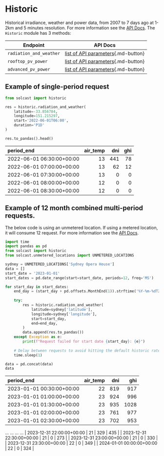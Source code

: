# Historic

Historical irradiance, weather and power data, from 2007 to 7 days ago at 1-2km and 5 minutes resolution.
For more information see the [API Docs](https://docs.solcast.com.au/#36bffd5d-d2b5-4bc3-b757-855624432375). 
The `Historic` module has 3 methods:

| Endpoint                | API Docs                                                                                                |
|-------------------------|---------------------------------------------------------------------------------------------------------|
| `radiation_and_weather` | [list of API parameters](https://docs.solcast.com.au/#9de907e7-a52f-4993-a0f0-5cffee78ad10){.md-button} |
| `rooftop_pv_power`      | [list of API parameters](https://docs.solcast.com.au/#504e6e52-992f-4ac2-a4dc-d7ab312f992a){.md-button}                |
| `advanced_pv_power`     | [list of API parameters](https://docs.solcast.com.au/#1db1132e-8d49-4f25-939f-34883e5336c4){.md-button}               |

## Example of single-period request

```python
from solcast import historic

res = historic.radiation_and_weather(
    latitude=-33.856784,
    longitude=151.215297,
    start='2022-06-01T06:00',
    duration='P1D'
)

res.to_pandas().head()
```

| period_end                |   air_temp |   dni |   ghi |
|:--------------------------|-----------:|------:|------:|
| 2022-06-01 06:30:00+00:00 |         13 |   441 |    78 |
| 2022-06-01 07:00:00+00:00 |         13 |    62 |    12 |
| 2022-06-01 07:30:00+00:00 |         13 |     0 |     0 |
| 2022-06-01 08:00:00+00:00 |         12 |     0 |     0 |
| 2022-06-01 08:30:00+00:00 |         12 |     0 |     0 |


## Example of 12 month combined multi-period requests.
The below code is using an unmetered location. If using a metered location, it will consume 12 request.
For more information see the [API Docs](https://solcast.github.io/solcast-api-python-sdk/notebooks/1.3%20Getting%20Data%20-%20Make%20Concurrent%20Requests/). 

```python
import time
import pandas as pd
from solcast import historic
from solcast.unmetered_locations import UNMETERED_LOCATIONS

sydney = UNMETERED_LOCATIONS['Sydney Opera House']
data = []
start_date = '2023-01-01'
start_dates = pd.date_range(start=start_date, periods=12, freq='MS')

for start_day in start_dates:
    end_day = (start_day + pd.offsets.MonthEnd(1)).strftime('%Y-%m-%dT23:59:59.000Z')
    
    try:
        res = historic.radiation_and_weather(
            latitude=sydney['latitude'],
            longitude=sydney['longitude'],
            start=start_day,
            end=end_day,
        )
        data.append(res.to_pandas())
    except Exception as e:
        print(f"Request failed for start date {start_day}: {e}")
    
    # Delay between requests to avoid hitting the default historic rate limit
    time.sleep(1) 

data = pd.concat(data)
data
```

| period_end                |   air_temp |   dni |   ghi |
|:--------------------------|-----------:|------:|------:|
| 2023-01-01 00:30:00+00:00 |         22 |   819 |   917 |
| 2023-01-01 01:00:00+00:00 |         23 |   924 |   996 |
| 2023-01-01 01:30:00+00:00 |         23 |   935 |  1028 |
| 2023-01-01 02:00:00+00:00 |         23 |   761 |   977 |
| 2023-01-01 02:30:00+00:00 |         23 |   702 |   953 |
...                             ...  ...   ...
| 2023-12-31 22:00:00+00:00 |         21 |   329 |   435 |
| 2023-12-31 22:30:00+00:00 |         21 |     0 |   273 |
| 2023-12-31 23:00:00+00:00 |         21 |     0 |   330 |
| 2023-12-31 23:30:00+00:00 |         22 |     0 |   349 |
| 2024-01-01 00:00:00+00:00 |         22 |     0 |   324 |